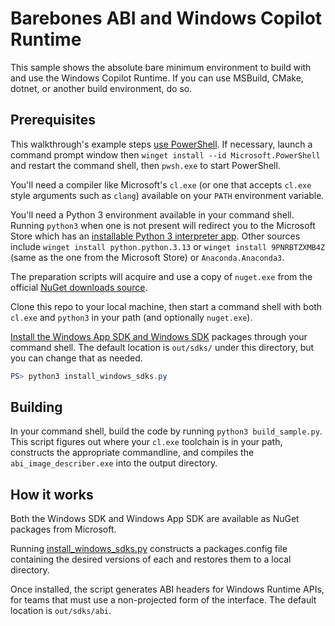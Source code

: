 # Barebones ABI and Windows Copilot Runtime

This sample shows the absolute bare minimum environment to build with and use the Windows Copilot
Runtime. If you can use MSBuild, CMake, dotnet, or another build environment, do so.

## Prerequisites

This walkthrough's example steps [use PowerShell](https://learn.microsoft.com/powershell/). If
necessary, launch a command prompt window then `winget install --id Microsoft.PowerShell` and
restart the command shell, then `pwsh.exe` to start PowerShell.

You'll need a compiler like Microsoft's `cl.exe` (or one that accepts `cl.exe` style arguments such
as `clang`) available on your `PATH` environment variable.

You'll need a Python 3 environment available in your command shell. Running `python3` when one is
not present will redirect you to the Microsoft Store which has an
[installable Python 3 interpreter app](https://apps.microsoft.com/detail/9PNRBTZXMB4Z). Other
sources include `winget install python.python.3.13` or `winget install 9PNRBTZXMB4Z` (same as the
one from the Microsoft Store) or `Anaconda.Anaconda3`.

The preparation scripts will acquire and use a copy of `nuget.exe` from the official
[NuGet downloads source](https://www.nuget.org/downloads).

Clone this repo to your local machine, then start a command shell with both `cl.exe` and `python3`
in your path (and optionally `nuget.exe`).

[Install the Windows App SDK and Windows SDK](./install_windows_sdks.py) packages through your
command shell. The default location is `out/sdks/` under this directory, but you can change that as
needed.

```ps1
PS> python3 install_windows_sdks.py
```

## Building

In your command shell, build the code by running `python3 build_sample.py`. This script figures
out where your `cl.exe` toolchain is in your path, constructs the appropriate commandline, and
compiles the `abi_image_describer.exe` into the output directory.

## How it works

Both the Windows SDK and Windows App SDK are available as NuGet packages from Microsoft.

Running [install_windows_sdks.py](./install_windows_sdks.py) constructs a packages.config file
containing the desired versions of each and restores them to a local directory.

Once installed, the script generates ABI headers for Windows Runtime APIs, for teams that must use a
non-projected form of the interface. The default location is `out/sdks/abi`.
